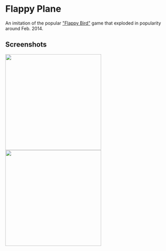 # Flappy Plane

An imitation of the popular ["Flappy Bird"](https://en.wikipedia.org/wiki/Flappy_Bird) game that exploded in popularity around Feb. 2014.

## Screenshots
<img src="https://github.com/xyjiang970/games/assets/76984271/e77530e8-bebb-424f-97cf-9346dbe6901a" width="300">

<br>

<img src="https://github.com/xyjiang970/games/assets/76984271/55a2028b-c75e-4d13-a9fc-84413756c00c" width="300">
